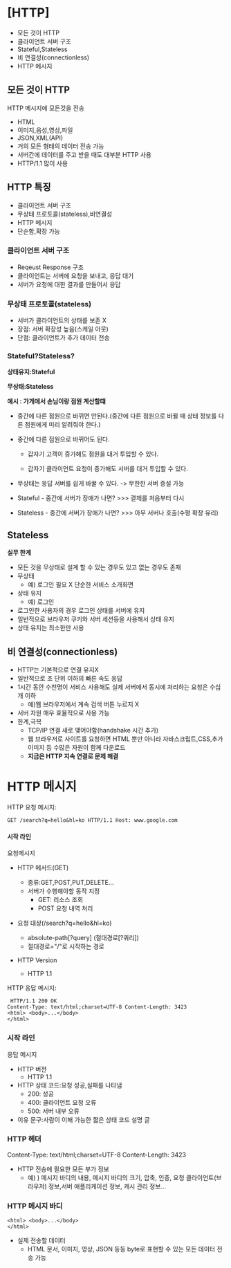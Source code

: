 # [HTTP]
* 모든 것이 HTTP
* 클라이언트 서버 구조
* Stateful,Stateless
* 비 연결성(connectionless)
* HTTP 메시지


## 모든 것이 HTTP
HTTP 메시지에 모든것을 전송
* HTML
* 이미지,음성,영상,파일
* JSON,XML(API)
* 거의 모든 형태의 데이터 전송 가능
* 서버간에 데이터를 주고 받을 때도 대부분 HTTP 사용
* HTTP/1.1 많이 사용

## HTTP 특징
* 클라이언트 서버 구조
* 무상태 프로토콜(stateless),비연결성
* HTTP 메시지
* 단순함,확장 가능


### 클라이언트 서버 구조

* Reqeust Response 구조
* 클라이언트는 서버에 요청을 보내고, 응답 대기
* 서버가 요청에 대한 결과를 만들어서 응답

### 무상태 프로토콜(stateless)

* 서버가 클라이언트의 상태를 보존 X
* 장점: 서버 확장성 높음(스케일 아웃)
* 단점: 클라이언트가 추가 데이터 전송

### Stateful?Stateless?
**상태유지:Stateful**


**무상태:Stateless**


**예시 : 가게에서 손님이랑 점원 계산할떄**

* 중간에 다른 점원으로 바뀌면 안된다.(중간에 다른 점원으로 바뀔 때 상태 정보를 다른 점원에게 미리 알려줘야 한다.)
* 중간에 다른 점원으로 바뀌어도 된다.
  * 갑자기 고객이 증가해도 점원을 대거 투입할 수 있다.
    
  * 갑자기 클라이언트 요청이 증가해도 서버를 대거 투입할 수 있다.

* 무상태는 응답 서버를 쉽게 바꿀 수 있다. -> 무한한 서버 증설 가능
* Stateful - 중간에 서버가 장애가 나면? >>> 결제를 처음부터 다시
* Stateless - 중간에 서버가 장애가 나면? >>> 아무 서버나 호출(수평 확장 유리)

## Stateless

**실무 한계**

* 모든 것을 무상태로 설계 할 수 있는 경우도 있고 없는 경우도 존재
* 무상태
  * 예) 로그인 필요 X 단순한 서비스 소개화면
* 상태 유지
  * 예) 로그인
* 로그인한 사용자의 경우 로그인 상태를 서버에 유지
* 일반적으로 브라우저 쿠키와 서버 세션등을 사용해서 상태 유지
* 상태 유지는 최소한만 사용


## 비 연결성(connectionless)

* HTTP는 기본적으로 연결 유지X
* 일반적으로 초 단위 이하의 빠른 속도 응답
* 1시간 동안 수천명이 서비스 사용해도 실제 서버에서 동시에 처리하는 요청은 수십개 이하
  * 예)웹 브라우저에서 계속 검색 버튼 누르지 X
* 서버 자원 매우 효율적으로 사용 가능
* 한계,극복
   * TCP/IP 연결 새로 맺어야함(handshake 시간 추가)
   * 웹 브라우저로 사이트를 요청하면 HTML 뿐만 아니라 자바스크립트,CSS,추가 이미지 등 수많은 자원이 함께 다운로드
   * **지금은 HTTP 지속 연결로 문제 해결**


# HTTP 메시지

HTTP 요청 메시지:

    GET /search?q=hello&hl=ko HTTP/1.1 Host: www.google.com

#### 시작 라인
요청메시지

* HTTP 메서드(GET)
  * 종류:GET,POST,PUT,DELETE...
  * 서버가 수행해야할 동작 지정
    * GET: 리소스 조회
    * POST 요청 내역 처리
   
     
* 요청 대상(/search?q=hello&hl=ko)
  * absolute-path[?query] (절대경로[?쿼리])
  * 절대경로="/"로 시작하는 경로 
* HTTP Version
  * HTTP 1.1
  


HTTP 응답 메시지:

     HTTP/1.1 200 OK
    Content-Type: text/html;charset=UTF-8 Content-Length: 3423
    <html> <body>...</body>
    </html>
### 시작 라인
응답 메시지

* HTTP 버전
  * HTTP 1.1
* HTTP 상태 코드:요청 성공,실패를 나타냄
  * 200: 성공
  * 400: 클라이언트 요청 오류
  * 500: 서버 내부 오류
* 이유 문구:사람이 이해 가능한 짧은 상태 코드 설명 글

### HTTP 헤더
  Content-Type: text/html;charset=UTF-8 Content-Length: 3423

* HTTP 전송에 필요한 모든 부가 정보
  * 예) ) 메시지 바디의 내용, 메시지 바디의 크기, 압축, 인증, 요청 클라이언트(브라우저) 정보,서버 애플리케이션 정보, 캐시 관리 정보...

### HTTP 메시지 바디
  
    <html> <body>...</body>
    </html>


* 실제 전송할 데이터
  * HTML 문서, 이미지, 영상, JSON 등등 byte로 표현할 수 있는 모든 데이터 전송 가능 
 







  

